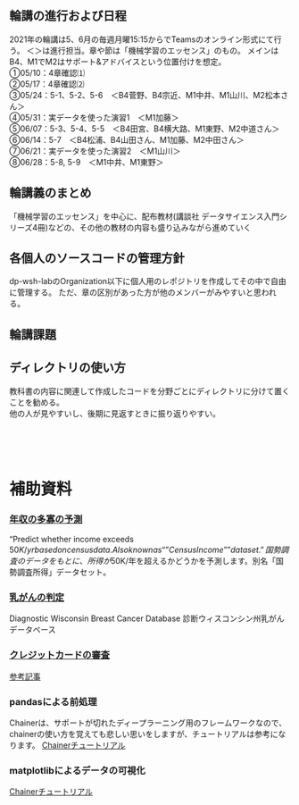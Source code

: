 ## 輪講の進行および日程
2021年の輪講は5、6月の毎週月曜15:15からでTeamsのオンライン形式にて行う。
＜＞は進行担当。章や節は「機械学習のエッセンス」のもの。
メインはB4、M1でM2はサポート&アドバイスという位置付けを想定。  
①05/10：4章確認⑴  
②05/17：4章確認⑵  
③05/24：5-1、5-2、5-6　＜B4菅野、B4宗近、M1中井、M1山川、M2松本さん＞  
④05/31：実データを使った演習1　＜M1加藤＞  
⑤06/07：5-3、5-4、5-5　＜B4田宮、B4横大路、M1東野、M2中道さん＞  
⑥06/14：5-7　＜B4松浦、B4山田さん、M1加藤、M2中田さん＞  
⑦06/21：実データを使った演習2　＜M1山川＞  
⑧06/28：5-8, 5-9　＜M1中井、M1東野＞  

## 輪講義のまとめ
「機械学習のエッセンス」を中心に、配布教材(講談社 データサイエンス入門シリーズ4冊)などの、その他の教材の内容も盛り込みながら進めていく

## 各個人のソースコードの管理方針
dp-wsh-labのOrganization以下に個人用のレポジトリを作成してその中で自由に管理する。
ただ、章の区別があった方が他のメンバーがみやすいと思われる。

## 輪講課題



## ディレクトリの使い方
教科書の内容に関連して作成したコードを分野ごとにディレクトリに分けて置くことを勧める。  
他の人が見やすいし、後期に見返すときに振り返りやすい。

<br>
<br>
<br>

# 補助資料
### [年収の多寡の予測 ](http://archive.ics.uci.edu/ml/datasets/Adult)
“Predict whether income exceeds $50K/yr based on census data. Also known as “”Census Income”” dataset.”
国勢調査のデータをもとに、所得が$50K/年を超えるかどうかを予測します。別名「国勢調査所得」データセット。

### [乳がんの判定](http://archive.ics.uci.edu/ml/datasets/breast+cancer+wisconsin+(diagnostic))
Diagnostic Wisconsin Breast Cancer Database
診断ウィスコンシン州乳がんデータベース

### [クレジットカードの審査](http://archive.ics.uci.edu/ml/datasets/Credit+Approval)
[参考記事](https://tjo.hatenablog.com/entry/2015/06/12/190000)

### pandasによる前処理
Chainerは、サポートが切れたディープラーニング用のフレームワークなので、chainerの使い方を覚えても悲しい思いをしますが、チュートリアルは参考になります。
[Chainerチュートリアル](https://tutorials.chainer.org/ja/11_Introduction_to_Pandas.html)

### matplotlibによるデータの可視化
[Chainerチュートリアル](https://tutorials.chainer.org/ja/12_Introduction_to_Matplotlib.html)
